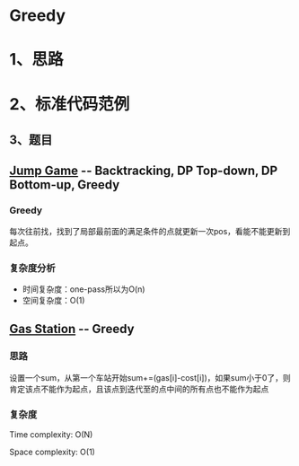 # Greedy

# 1、思路

# 2、标准代码范例

## 3、题目

## [Jump Game](https://leetcode.com/problems/jump-game) -- Backtracking, DP Top-down, DP Bottom-up, Greedy

### Greedy

每次往前找，找到了局部最前面的满足条件的点就更新一次pos，看能不能更新到起点。



### 复杂度分析

- 时间复杂度：one-pass所以为O(n)
- 空间复杂度：O(1)



## [Gas Station](https://leetcode.com/problems/gas-station) -- Greedy

### 思路

设置一个sum，从第一个车站开始sum+=(gas[i]-cost[i])，如果sum小于0了，则肯定该点不能作为起点，且该点到迭代至的点中间的所有点也不能作为起点

### 复杂度

Time complexity: O(N)

Space complexity: O(1)